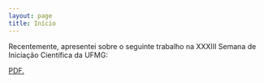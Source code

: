 ```yaml
---
layout: page
title: Início
---
```


Recentemente, apresentei sobre o seguinte trabalho na XXXIII Semana de Iniciação Científica da UFMG:

<a href="https://github.com/SubGui/subgui.github.io/blob/master/works/O%20Teorema%20de%20Gauss-Bonnet.pdf" target="_blank">PDF.</a>
